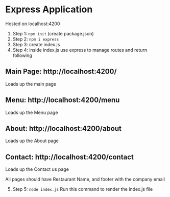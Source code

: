 # Express Application
Hosted on localhost:4200 

1. Step 1: `npm init` (create package.json)
2. Step 2: `npm i express`
3. Step 3: create index.js
4. Step 4: inside index.js use express to manage routes and return following


## Main Page: http://localhost:4200/
Loads up the main page

## Menu: http://localhost:4200/menu
Loads up the Menu page

## About: http://localhost:4200/about
Loads up the About page

## Contact: http://localhost:4200/contact
Loads up the Contact us page


All pages should have Restaurant Name, and footer with the company email

5. Step 5: `node index.js` Run this command to render the index.js file
